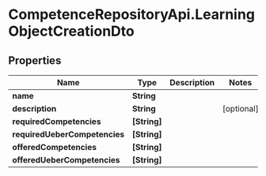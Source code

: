 # CompetenceRepositoryApi.LearningObjectCreationDto

## Properties
Name | Type | Description | Notes
------------ | ------------- | ------------- | -------------
**name** | **String** |  | 
**description** | **String** |  | [optional] 
**requiredCompetencies** | **[String]** |  | 
**requiredUeberCompetencies** | **[String]** |  | 
**offeredCompetencies** | **[String]** |  | 
**offeredUeberCompetencies** | **[String]** |  | 
